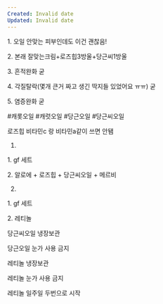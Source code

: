 ```yaml
---
Created: Invalid date
Updated: Invalid date
---
```

1. 오일 안맞는 피부인데도 이건 괜찮음!

2. 본래 잘맞는크림+로즈힙3방울+당근씨1방울

3. 흔적완화 굳

4. 각질탈락(몇개 큰거 짜고 생긴 딱지들 있었어요 ㅠㅠ) 굳

5. 염증완화 굳

\#캐롯오일 #캐럿오일 \#당근오일 #당근씨오일

로즈힙 비타민c 랑 비타민a같이 쓰면 안됌

1)

1. gf 세트

2. 알로에 + 로즈힙 + 당근씨오일 + 메르비

2)

1. gf 세트

2. 레티놀

당근씨오일 냉장보관

당근오일 눈가 사용 금지

레티놀 냉장보관

레티놀 눈가 사용 금지

레티놀 일주일 두번으로 시작
